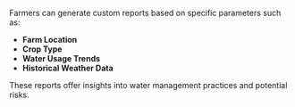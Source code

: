 Farmers can generate custom reports based on specific parameters such as:

- **Farm Location**
- **Crop Type**
- **Water Usage Trends**
- **Historical Weather Data**

These reports offer insights into water management practices and potential risks.
